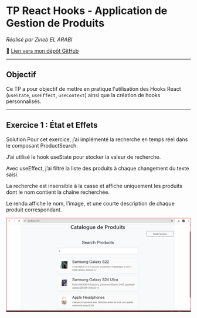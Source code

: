 # TP React Hooks - Application de Gestion de Produits  
*Réalisé par Zineb EL ARABI*

🔗 [Lien vers mon dépôt GitHub](https://github.com/ZAINABELARABI/TP-React-hooks)

---

## Objectif

Ce TP a pour objectif de mettre en pratique l'utilisation des Hooks React (`useState`, `useEffect`, `useContext`) ainsi que la création de hooks personnalisés.

---

## Exercice 1 : État et Effets


Solution
Pour cet exercice, j’ai implémenté la recherche en temps réel dans le composant ProductSearch.

J’ai utilisé le hook useState pour stocker la valeur de recherche.

Avec useEffect, j’ai filtré la liste des produits à chaque changement du texte saisi.

La recherche est insensible à la casse et affiche uniquement les produits dont le nom contient la chaîne recherchée.

Le rendu affiche le nom, l’image, et une courte description de chaque produit correspondant.

![Description de l'image](images/Screen1.png)  